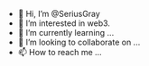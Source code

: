 - 👋 Hi, I’m @SeriusGray
- 👀 I’m interested in web3.
- 🌱 I’m currently learning ...
- 💞️ I’m looking to collaborate on ...
- 📫 How to reach me ...

<!---
SeriusGray/SeriusGray is a ✨ special ✨ repository because its `README.md` (this file) appears on your GitHub profile.
You can click the Preview link to take a look at your changes.
--->
